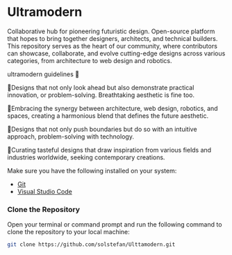 # Ultramodern
Collaborative hub for pioneering futuristic design. Open-source platform that hopes to bring together designers, architects, and technical builders. This repository serves as the heart of our community, where contributors can showcase, collaborate, and evolve cutting-edge designs across various categories, from architecture to web design and robotics.


ultramodern guidelines 🔋

🔵Designs that not only look ahead but also demonstrate practical innovation, or problem-solving. Breathtaking aesthetic is fine too.

🔵Embracing the synergy between architecture, web design, robotics, and spaces, creating a harmonious blend that defines the future aesthetic.

🔵Designs that not only push boundaries but do so with an intuitive approach, problem-solving with technology.

🔵Curating tasteful designs that draw inspiration from various fields and industries worldwide, seeking contemporary creations.




Make sure you have the following installed on your system:

- [Git](https://git-scm.com/)
- [Visual Studio Code](https://code.visualstudio.com/)

### Clone the Repository

Open your terminal or command prompt and run the following command to clone the repository to your local machine:

```bash
git clone https://github.com/solstefan/Ulttamodern.git
